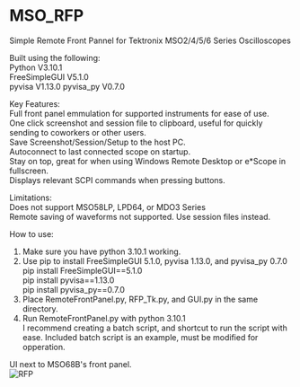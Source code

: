 # MSO_RFP
Simple Remote Front Pannel for Tektronix MSO2/4/5/6 Series Oscilloscopes

Built using the following:  
Python         V3.10.1  
FreeSimpleGUI  V5.1.0  
pyvisa         V1.13.0
pyvisa_py      V0.7.0


Key Features:  
Full front panel emmulation for supported instruments for ease of use.   
One click screenshot and session file to clipboard, useful for quickly sending to coworkers or other users.    
Save Screenshot/Session/Setup to the host PC.    
Autoconnect to last connected scope on startup.  
Stay on top, great for when using Windows Remote Desktop or e*Scope in fullscreen.  
Displays relevant SCPI commands when pressing buttons.  

Limitations:  
Does not support MSO58LP, LPD64, or MDO3 Series  
Remote saving of waveforms not supported.  Use session files instead.  

How to use:  
1. Make sure you have python 3.10.1 working.
2. Use pip to install FreeSimpleGUI 5.1.0, pyvisa 1.13.0, and pyvisa_py 0.7.0  
   pip install FreeSimpleGUI==5.1.0  
   pip install pyvisa==1.13.0  
   pip install pyvisa_py==0.7.0  
4. Place RemoteFrontPanel.py, RFP_Tk.py, and GUI.py in the same directory.
5. Run RemoteFrontPanel.py with python 3.10.1  
    I recommend creating a batch script, and shortcut to run the script with ease.
    Included batch script is an example, must be modified for opperation.  

UI next to MSO68B's front panel.  
![RFP](https://github.com/Spectral-Duck/MSO_RFP/assets/169471087/6a350cfd-454c-45fb-8112-7f5b270af8c0)
